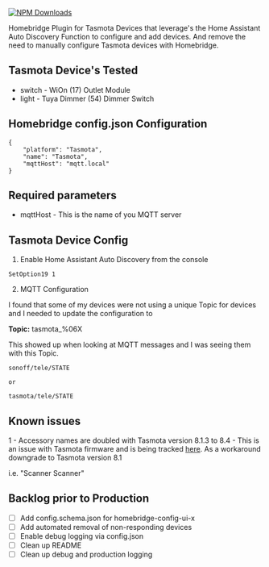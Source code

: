 [![NPM Downloads](https://img.shields.io/npm/dm/homebridge-tasmota.svg?style=flat)](https://npmjs.org/package/homebridge-tasmota)

Homebridge Plugin for Tasmota Devices that leverage's the Home Assistant Auto Discovery Function to configure and add devices.  And remove the need to manually configure Tasmota devices with Homebridge.

## Tasmota Device's Tested

* switch - WiOn (17) Outlet Module
* light - Tuya Dimmer (54) Dimmer Switch

## Homebridge config.json Configuration

```
{
    "platform": "Tasmota",
    "name": "Tasmota",
    "mqttHost": "mqtt.local"
}
```

## Required parameters

* mqttHost - This is the name of you MQTT server

## Tasmota Device Config

1. Enable Home Assistant Auto Discovery from the console

```
SetOption19 1
```

2. MQTT Configuration

I found that some of my devices were not using a unique Topic for devices and I needed to update the configuration to

**Topic:** tasmota_%06X

This showed up when looking at MQTT messages and I was seeing them with this Topic.

```
sonoff/tele/STATE

or

tasmota/tele/STATE
```

## Known issues

1 - Accessory names are doubled with Tasmota version 8.1.3 to 8.4 - This is an issue with Tasmota firmware and is being tracked [here](https://github.com/arendst/Tasmota/issues/8995).  As a workaround downgrade to Tasmota version 8.1

i.e. "Scanner Scanner"

## Backlog prior to Production

* [ ] Add config.schema.json for homebridge-config-ui-x
* [ ] Add automated removal of non-responding devices
* [ ] Enable debug logging via config.json
* [ ] Clean up README
* [ ] Clean up debug and production logging
